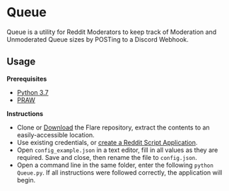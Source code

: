 # Queue

Queue is a utility for Reddit Moderators to keep track of Moderation and Unmoderated Queue sizes by POSTing to a Discord Webhook.

## Usage

**Prerequisites**

-   [Python 3.7](https://www.python.org/downloads/release/python-370/)
-   [PRAW](https://praw.readthedocs.io/en/latest/getting_started/installation.html)

**Instructions**

-   Clone or [Download](https://github.com/EthanC/Queue/archive/master.zip) the Flare repository, extract the contents to an easily-accessible location.
-   Use existing credentials, or [create a Reddit Script Application](https://github.com/reddit-archive/reddit/wiki/OAuth2#getting-started).
-   Open `config_example.json` in a text editor, fill in all values as they are required. Save and close, then rename the file to `config.json`.
-   Open a command line in the same folder, enter the following `python Queue.py`. If all instructions were followed correctly, the application will begin.
